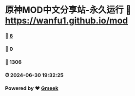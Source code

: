 # 原神MOD中文分享站-永久运行 :link: https://wanfu1.github.io/mod 
### :page_facing_up: [6](https://wanfu1.github.io/mod/tag.html) 
### :speech_balloon: 0 
### :hibiscus: 1306 
### :alarm_clock: 2024-06-30 19:32:25 
### Powered by :heart: [Gmeek](https://github.com/Meekdai/Gmeek)
